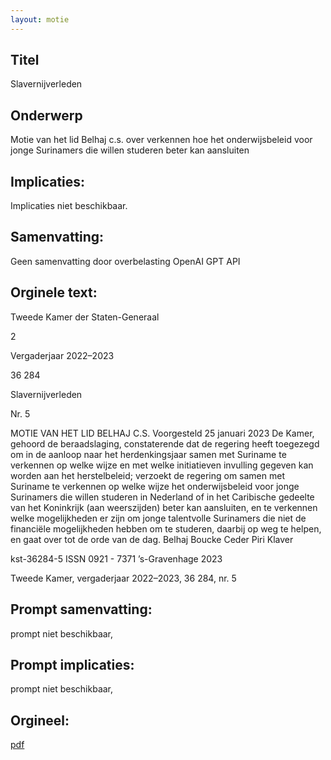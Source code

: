 ```yaml
---
layout: motie
---
```

## Titel
Slavernijverleden
## Onderwerp
Motie van het lid Belhaj c.s. over verkennen hoe het onderwijsbeleid voor jonge Surinamers die willen studeren beter kan aansluiten 
## Implicaties:
Implicaties niet beschikbaar.
## Samenvatting:
Geen samenvatting door overbelasting OpenAI GPT API
## Orginele text:


Tweede Kamer der Staten-Generaal

2

Vergaderjaar 2022–2023

36 284

Slavernijverleden

Nr. 5

MOTIE VAN HET LID BELHAJ C.S.
Voorgesteld 25 januari 2023
De Kamer,
gehoord de beraadslaging,
constaterende dat de regering heeft toegezegd om in de aanloop naar het
herdenkingsjaar samen met Suriname te verkennen op welke wijze en met
welke initiatieven invulling gegeven kan worden aan het herstelbeleid;
verzoekt de regering om samen met Suriname te verkennen op welke
wijze het onderwijsbeleid voor jonge Surinamers die willen studeren in
Nederland of in het Caribische gedeelte van het Koninkrijk (aan weerszijden) beter kan aansluiten, en te verkennen welke mogelijkheden er zijn
om jonge talentvolle Surinamers die niet de financiële mogelijkheden
hebben om te studeren, daarbij op weg te helpen,
en gaat over tot de orde van de dag.
Belhaj
Boucke
Ceder
Piri
Klaver

kst-36284-5
ISSN 0921 - 7371
’s-Gravenhage 2023

Tweede Kamer, vergaderjaar 2022–2023, 36 284, nr. 5


## Prompt samenvatting:
prompt niet beschikbaar,

## Prompt implicaties:
prompt niet beschikbaar,
## Orgineel:
[pdf](https://gegevensmagazijn.tweedekamer.nl/OData/v4/2.0/Document(93eab67a-d0ad-4c54-9796-a94c896310a8)/resource)
